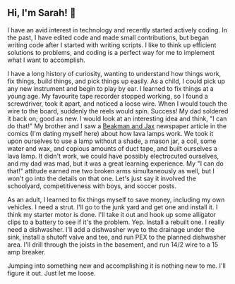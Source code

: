 ## Hi, I'm Sarah! 👋

I have an avid interest in technology and recently started actively coding. In the past, I have edited code and made small contributions,
but began writing code after I started with writing scripts. I like to think up efficient solutions to problems, and coding is a perfect way
for me to implement what I want to accomplish.

I have a long history of curiosity, wanting to understand how things work, fix things, build things, and pick things up easily. As a child, 
I could pick up any new instrument and begin to play by ear. I learned to fix things at a young age. My favourite tape recorder stopped working, 
so I found a screwdriver, took it apart, and noticed a loose wire. When I would touch the wire to the board, suddenly the reels would spin. 
Success! My dad soldered it back on; good as new. I would look at an interesting idea and think, "I can do that!" My brother and I saw 
a [Beakman and Jax](https://en.wikipedia.org/wiki/You_Can_with_Beakman_and_Jax) newspaper article in the comics (I'm dating myself here) 
about how lava lamps work. We took it upon ourselves to use a lamp without a shade, a mason jar, a coil, some water and wax, and copious 
amounts of duct tape, and built ourselves a lava lamp. It didn't work, we could have possibly electrocuted ourselves, and my dad was mad, 
but it was a great learning experience. My "I can do that!" attitude earned me two broken arms simultaneously as well, but I won't go into 
the details on that one. Let's just say it involved the schoolyard, competitiveness with boys, and soccer posts.

As an adult, I learned to fix things myself to save money, including my own vehicles. I need a strut. I'll go to the junk yard and get one and install it. 
I think my starter motor is done. I'll take it out and hook up some alligator clips to a battery to see if it's the problem. Yep. Install a rebuilt one.
I really need a dishwasher. I'll add a dishwasher wye to the drainage under the sink, install a shutoff valve and tee, and run PEX to the planned 
dishwasher area. I'll drill through the joists in the basement, and run 14/2 wire to a 15 amp breaker.

Jumping into something new and accomplishing it is nothing new to me. I'll figure it out. Just let me loose.
